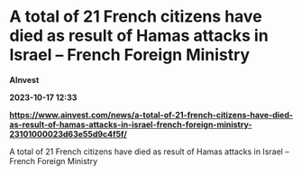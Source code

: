 # A total of 21 French citizens have died as result of Hamas attacks in Israel – French Foreign Ministry
**AInvest**

**2023-10-17 12:33**

**https://www.ainvest.com/news/a-total-of-21-french-citizens-have-died-as-result-of-hamas-attacks-in-israel-french-foreign-ministry-23101000023d63e55d9c4f5f/**

A total of 21 French citizens have died as result of Hamas attacks in Israel – French Foreign Ministry